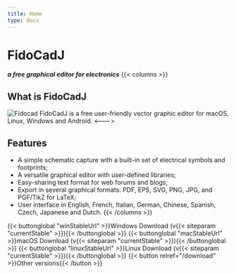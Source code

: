 ```yaml
---
title: Home
type: docs
---
```


# FidoCadJ
***a free graphical editor for electronics***
{{< columns >}}
## What is FidoCadJ
![Fidocad](ecg.png)
FidoCadJ is a free user-friendly vector graphic editor for macOS, Linux, Windows and Android.
<--->

## Features
* A simple schematic capture with a built-in set of electrical symbols and footprints;
* A versatile graphical editor with user-defined libraries;
* Easy-sharing text format for web forums and blogs;
* Export in several graphical formats: PDF, EPS, SVG, PNG, JPG, and PGF/TikZ for LaTeX;
* User interface in English, French, Italian, German, Chinese, Spanish, Czech, Japanese and Dutch.
{{< /columns >}}


{{< buttonglobal "winStableUrl" >}}Windows Download (v{{< siteparam "currentStable" >}}){{< /buttonglobal >}}
{{< buttonglobal "macStableUrl" >}}macOS Download (v{{< siteparam "currentStable" >}}){{< /buttonglobal >}}
{{< buttonglobal "linuxStableUrl" >}}Linux Download (v{{< siteparam "currentStable" >}}){{< /buttonglobal >}}
{{< button relref="/download" >}}Other versions{{< /button >}}
